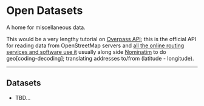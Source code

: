 # Open Datasets
A home for miscellaneous data.

This would be a very lengthy tutorial on [Overpass API](https://wiki.openstreetmap.org/wiki/Overpass_API); this is the official API for reading data from OpenStreetMap servers and [all the online routing services and software use it](https://wiki.openstreetmap.org/wiki/Routing/online_routers) usually along side [Nominatim](https://github.com/osm-search/Nominatim) to do geo\[coding-decoding\]; translating addresses to/from (latitude - longitude).  
  


---
## Datasets
- TBD...

